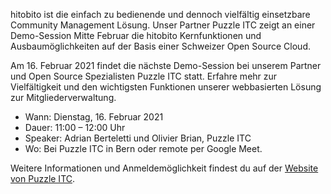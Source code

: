 hitobito ist die einfach zu bedienende und dennoch vielfältig einsetzbare Community Management Lösung. Unser Partner Puzzle ITC zeigt an einer Demo-Session Mitte Februar die hitobito Kernfunktionen und Ausbaumöglichkeiten auf der Basis einer Schweizer Open Source Cloud. 

Am 16. Februar 2021 findet die nächste Demo-Session bei unserem Partner und Open Source Spezialisten Puzzle ITC statt. Erfahre mehr zur Vielfältigkeit und den wichtigsten Funktionen unserer webbasierten Lösung zur Mitgliederverwaltung.

- Wann: Dienstag, 16. Februar 2021
- Dauer: 11:00 – 12:00 Uhr
- Speaker: Adrian Berteletti und Olivier Brian, Puzzle ITC
- Wo: Bei Puzzle ITC in Bern oder remote per Google Meet.

Weitere Informationen und Anmeldemöglichkeit findest du auf der [Website von Puzzle ITC](https://www.puzzle.ch/de/blog/articles/2020/12/08/hitobito-demo-session-2). 

    
